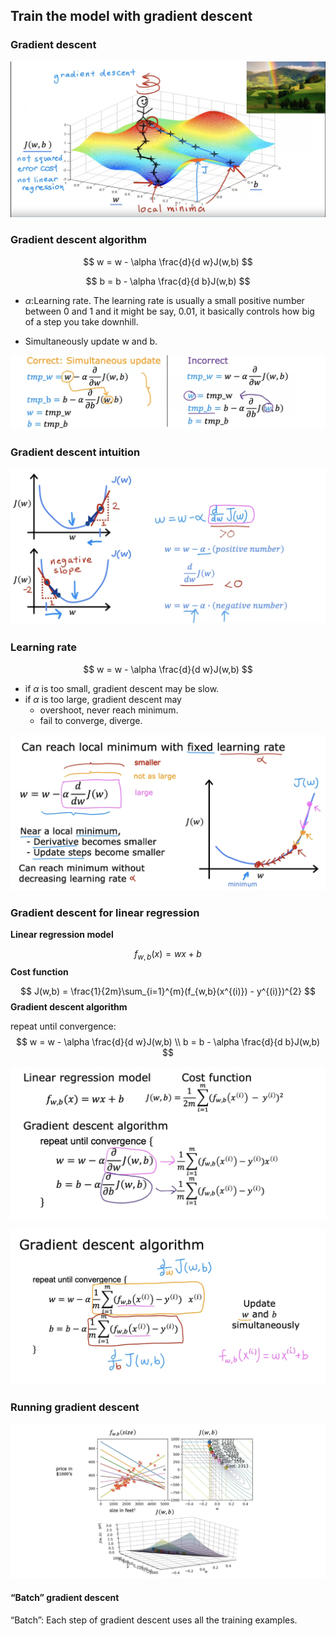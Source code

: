 ## Train the model with gradient descent

### Gradient descent

![gradient_descent_1](../../../images/machine-learning/gradient_descent_1.png)

### Gradient descent algorithm

$$
w = w - \alpha \frac{d}{d w}J(w,b)
$$

$$
b = b - \alpha \frac{d}{d b}J(w,b)
$$

- $\alpha$:Learning rate. The learning rate is usually a small positive number between 0 and 1 and it might be say, 0.01, it basically controls how  big of a step you take downhill.

- Simultaneously update w and b.

![simultaneously update 3](../../../images/machine-learning/simultaneously_update_3.png)

### Gradient descent intuition

![gradient descent intuition](../../../images/machine-learning/gradient_descent_intuition.png)

### Learning rate

$$
w = w - \alpha \frac{d}{d w}J(w,b)
$$

- if $\alpha$​ is too small, gradient descent may be slow.
- if $\alpha$ is too large, gradient descent may 
  - overshoot, never reach minimum.
  - fail to converge, diverge.

![gradient descent 2](../../../images/machine-learning/gradient_descent_2.png)

### Gradient descent for linear regression

**Linear regression model**

$$
f_{w,b}(x) = wx + b
$$
**Cost function**

$$
J(w,b) = \frac{1}{2m}\sum_{i=1}^{m}(f_{w,b}(x^{(i)}) - y^{(i)})^{2}
$$
**Gradient descent algorithm**

repeat until convergence:
$$
w = w - \alpha \frac{d}{d w}J(w,b) \\
b = b - \alpha \frac{d}{d b}J(w,b)
$$

![gradient descent 3](../../../images/machine-learning/gradient_descent_3.png)

![gradient descent 4](../../../images/machine-learning/gradient_descent_4.png)

### Running gradient descent

![gradient descent 5](../../../images/machine-learning/gradient_descent_5.png)

#### “Batch” gradient descent

“Batch”: Each step of gradient descent uses all the training examples.



